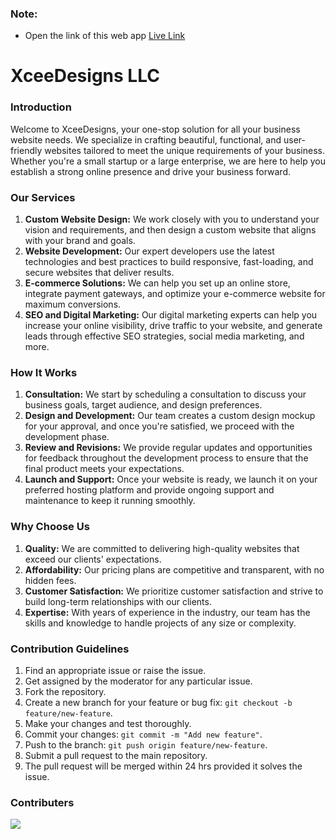 ### Note:
- Open the link of this web app [Live Link](https://www.xceedesigns.com/)

# XceeDesigns LLC


### Introduction

Welcome to XceeDesigns, your one-stop solution for all your business website needs. We specialize in crafting beautiful, functional, and user-friendly websites tailored to meet the unique requirements of your business. Whether you're a small startup or a large enterprise, we are here to help you establish a strong online presence and drive your business forward.


### Our Services
1. **Custom Website Design:** We work closely with you to understand your vision and requirements, and then design a custom website that aligns with your brand and goals.
2. **Website Development:** Our expert developers use the latest technologies and best practices to build responsive, fast-loading, and secure websites that deliver results.
3. **E-commerce Solutions:** We can help you set up an online store, integrate payment gateways, and optimize your e-commerce website for maximum conversions.
4. **SEO and Digital Marketing:** Our digital marketing experts can help you increase your online visibility, drive traffic to your website, and generate leads through effective SEO strategies, social media marketing, and more.


### How It Works
1. **Consultation:** We start by scheduling a consultation to discuss your business goals, target audience, and design preferences.
2. **Design and Development:** Our team creates a custom design mockup for your approval, and once you're satisfied, we proceed with the development phase.
3. **Review and Revisions:** We provide regular updates and opportunities for feedback throughout the development process to ensure that the final product meets your expectations.
4. **Launch and Support:** Once your website is ready, we launch it on your preferred hosting platform and provide ongoing support and maintenance to keep it running smoothly.


### Why Choose Us
1. **Quality:** We are committed to delivering high-quality websites that exceed our clients' expectations.
2. **Affordability:** Our pricing plans are competitive and transparent, with no hidden fees.
3. **Customer Satisfaction:** We prioritize customer satisfaction and strive to build long-term relationships with our clients.
4. **Expertise:** With years of experience in the industry, our team has the skills and knowledge to handle projects of any size or complexity.


### Contribution Guidelines

1. Find an appropriate issue or raise the issue.
2. Get assigned by the moderator for any particular issue.
3. Fork the repository.
4. Create a new branch for your feature or bug fix: `git checkout -b feature/new-feature`.
5. Make your changes and test thoroughly.
6. Commit your changes: `git commit -m "Add new feature"`.
7. Push to the branch: `git push origin feature/new-feature`.
8. Submit a pull request to the main repository.
9. The pull request will be merged within 24 hrs provided it solves the issue.

### Contributers

<a href="https://github.com/XceeDesigns/Website/graphs/contributors">
  <img src="https://contrib.rocks/image?repo=XceeDesigns/Website" />
</a>
